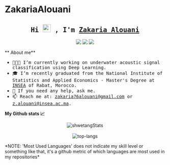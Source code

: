 # ZakariaAlouani
<h2 align="center"><samp>Hi <img src="https://media.giphy.com/media/hvRJCLFzcasrR4ia7z/giphy.gif" width="25px"> , I'm <a href="https://github.com/zakaria76al">Zakaria Alouani</a></samp></h2>
<p align="center">
  <a href="https://www.linkedin.com/in/zakaria-alouani/"><img src="https://img.shields.io/badge/linkedin-0077B5.svg?style=for-the-badge&logo=linkedin&logoColor=white"/></a> 
  <a href="https://www.instagram.com/zakaria_alouani/"><img src="https://img.shields.io/badge/instagram-E4405F.svg?style=for-the-badge&logo=instagram&logoColor=white"/></a>
  <a href="mailto:zakaria76alouani@gmail.com"><img src="https://img.shields.io/badge/e‑mail-D14836.svg?style=for-the-badge&logo=GMail&logoColor=white"/></a>
</p>

** About me**
- <samp>👨🏽‍💻  I’m currently working on underwater acoustic signal classification using Deep Learning.
- <samp>🎓  I’m recently graduated from the National Institute of Statistics and Applied Economics - Master's Degree at <a href="http://www.insea.ac.ma/">INSEA</a> of Rabat, Morocco. 
- <samp>💬  If you need any help, ask me.
- <samp>📫  Reach me at: zakaria76alouani@gmail.com or z.alouani@insea.ac.ma.

**My Github stats 📈**<br />
<p align="center">
  <img src="https://github-readme-stats.vercel.app/api?username=zakaria76al&theme=light&show_icons=true" alt="shwetangStats" />  
  <br />
  <br />
  <img src="https://github-readme-stats.vercel.app/api/top-langs/?username=zakaria76al&layout=compact&theme=light" alt="top-langs" />
</p>
*NOTE: 'Most Used Languages' does not indicate my skill level or something like that, it's a github metric of which languages are most used in my repositories*
